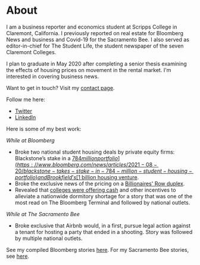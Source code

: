 # About 

I am a business reporter and economics student at Scripps College in Claremont, California. I previously reported on real estate for Bloomberg News and business and Covid-19 for the Sacramento Bee. I also served as editor-in-chief for The Student Life, the student newspaper of the seven Claremont Colleges. 

I plan to graduate in May 2020 after completing a senior thesis examining the effects of housing prices on movement in the rental market. I'm interested in covering business news.  

Want to get in touch? Visit my [contact page](https://github.com/heetermaria/contact).

Follow me here: 

* [Twitter](https://twitter.com/heetermaria)
* [LinkedIn](https://www.linkedin.com/in/heetermaria/)

Here is some of my best work:

*While at Bloomberg*
* Broke two national student housing deals by private equity firms: Blackstone’s stake in a [$784 million portfolio](https://www.bloomberg.com/news/articles/2021-08-20/blackstone-takes-stake-in-784-million-student-housing-portfolio) and Brookfield’s [$1 billion housing venture](https://www.bloomberg.com/news/articles/2021-08-19/brookfield-said-to-plan-1-billion-u-s-student-housing-venture). 
* Broke the exclusive news of the pricing on a [Billionaires' Row duplex](https://www.bloomberg.com/news/articles/2021-08-13/manhattan-billionaires-row-duplex-gets-a-150-million-price-tag).
* Revealed that [colleges were offering cash](https://www.bloomberg.com/news/articles/2021-08-03/elite-colleges-dangle-cash-ski-passes-to-ease-a-housing-crunch) and other incentives to alleviate a nationwide dormitory shortage for a story that was one of the most read on The Bloomberg Terminal and followed by national outlets. 

*While at The Sacramento Bee*
* Broke exclusive that Airbnb would, in a first, pursue legal action against a tenant for hosting a party that ended in a shooting. Story was followed by multiple national outlets. 

See my compiled Bloomberg stories [here](https://www.bloomberg.com/authors/AVRj08qK-uQ/maria-heeter).
For my Sacramento Bee stories, see [here](https://www.sacbee.com/profile/243181441).






